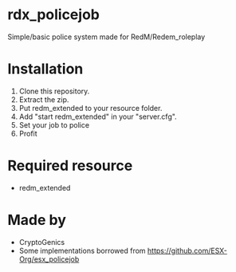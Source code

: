 # rdx_policejob
Simple/basic police system made for RedM/Redem_roleplay

# Installation
1. Clone this repository.
2. Extract the zip.
3. Put redm_extended to your resource folder.
4. Add "start redm_extended" in your "server.cfg".
5. Set your job to police
5. Profit

# Required resource
- redm_extended

# Made by
- CryptoGenics
- Some implementations borrowed from https://github.com/ESX-Org/esx_policejob
